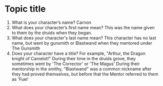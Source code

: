 # Topic title

1. What is your character’s name?
   Carnon
2. What does your character’s first name mean? 
   This was the name given to them by the druids when they began. 
4. What does your character's last name mean?
   This character has no last name, but went by gunsmith or Blastwand when they mentored under The Gunsmith
5. Does your character have a title? For example, "Arthur, the Dragon knight of Camelot!"
   During their time in the druids grove, they sometimes went by 'The Corrector' or 'The Magus' 
   During their mentorship in the smithy, "Blastwand" was a common nickname after they had proved themselves, but before that the Mentor referred to them as 'Fuel' 